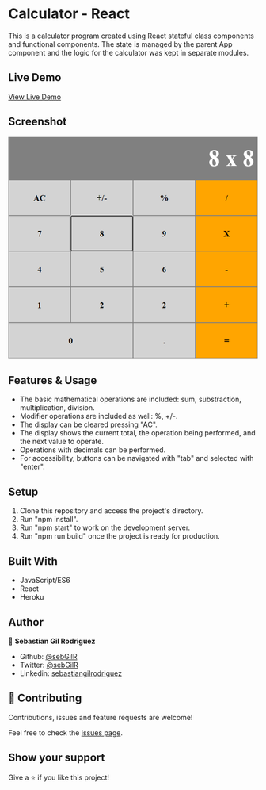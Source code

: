 # Calculator - React

This is a calculator program created using React stateful class components and functional components. The state is managed by the parent App component and the logic for the calculator was kept in separate modules.

## Live Demo

[View Live Demo](https://react-calc-seb.herokuapp.com/)

## Screenshot

![screenshot](./public/screenshot.png)

## Features & Usage

- The basic mathematical operations are included: sum, substraction, multiplication, division.
- Modifier operations are included as well: %, +/-.
- The display can be cleared pressing "AC".
- The display shows the current total, the operation being performed, and the next value to operate.
- Operations with decimals can be performed.
- For accessibility, buttons can be navigated with "tab" and selected with "enter".

## Setup

1. Clone this repository and access the project's directory.
2. Run "npm install".
3. Run "npm start" to work on the development server.
4. Run "npm run build" once the project is ready for production.

## Built With

- JavaScript/ES6
- React
- Heroku

## Author

👤 **Sebastian Gil Rodriguez**

- Github: [@sebGilR](https://github.com/sebGilR)
- Twitter: [@sebGilR](https://twitter.com/sebGilR)
- Linkedin: [sebastiangilrodriguez](https://www.linkedin.com/in/sebastiangilrodriguez)

## 🤝 Contributing

Contributions, issues and feature requests are welcome!

Feel free to check the [issues page](https://github.com/sebGilR/react_calc/issues).

## Show your support

Give a ⭐️ if you like this project!
